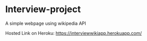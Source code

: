 # Interview-project
A simple webpage using wikipedia API

Hosted Link on Heroku: https://interviewwikiapp.herokuapp.com/
